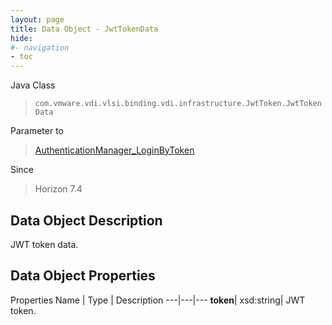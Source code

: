 ```yaml
---
layout: page
title: Data Object - JwtTokenData
hide:
#- navigation
- toc
---
```






Java Class
> `com.vmware.vdi.vlsi.binding.vdi.infrastructure.JwtToken.JwtTokenData`

Parameter to
> [AuthenticationManager_LoginByToken](vdi.AuthenticationManager.md#loginByToken)

Since
> Horizon 7.4


## Data Object Description

JWT token data.

## Data Object Properties
Properties
Name |  Type |  Description
---|---|---
**token**|  xsd:string|  JWT token.


 
